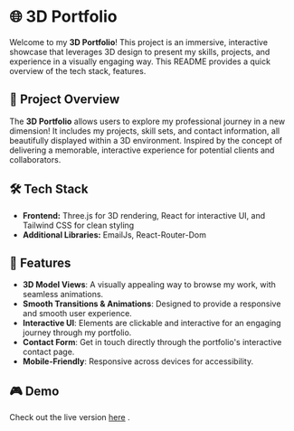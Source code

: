 # 🌐 3D Portfolio

Welcome to my **3D Portfolio**! This project is an immersive, interactive showcase that leverages 3D design to present my skills, projects, and experience in a visually engaging way. This README provides a quick overview of the tech stack, features.

## 🚀 Project Overview

The **3D Portfolio** allows users to explore my professional journey in a new dimension! It includes my projects, skill sets, and contact information, all beautifully displayed within a 3D environment. Inspired by the concept of delivering a memorable, interactive experience for potential clients and collaborators.

## 🛠️ Tech Stack

- **Frontend:** Three.js for 3D rendering, React for interactive UI, and Tailwind CSS for clean styling
- **Additional Libraries:** EmailJs, React-Router-Dom

## 📸 Features

- **3D Model Views**: A visually appealing way to browse my work, with seamless animations.
- **Smooth Transitions & Animations**: Designed to provide a responsive and smooth user experience.
- **Interactive UI**: Elements are clickable and interactive for an engaging journey through my portfolio.
- **Contact Form**: Get in touch directly through the portfolio's interactive contact page.
- **Mobile-Friendly**: Responsive across devices for accessibility.

## 🎮 Demo

Check out the live version [here](#https://3dportfolio1214.netlify.app/) .

